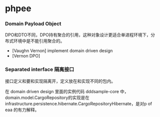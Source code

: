 # phpee

### Domain Payload Object

DPO和DTO不同，DPO持有聚合的引用，这种对象设计更适合单进程环境下，分布式环境中是不能引用聚合的。

- [Vaughn Vernon] implement domain driven design
- [Vernon DPO]

### Separated interface 隔离接口

接口定义和要和实现隔离开，定义放在和实现不同的包内。

在 domain driven design 里面的实例代码 dddsample-core 中，domain.model.CargoRepository的实现是在infrastructure.persistence.hibernate.CargoRepositoryHibernate，是对p of eaa 的有力解释。
